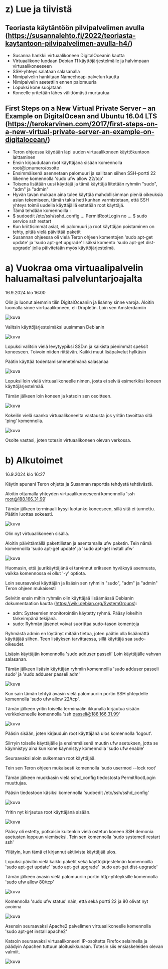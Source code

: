 # z) Lue ja tiivistä

## Teoriasta käytäntöön pilvipalvelimen avulla (https://susannalehto.fi/2022/teoriasta-kaytantoon-pilvipalvelimen-avulla-h4/)

- Susanna hankkii virtuaalikoneen DigitalOceanin kautta
- Virtuaalikone luodaan Debian 11 käyttöjärjestelmälle ja halvimpaan virtuaalikoneeseen
- SSH-yhteys salataan salasanalla
- Nimipalvelin hankitaan Namecheap-palvelun kautta
- Nimipalvelin asetettiin ennen palomuuria
- Lopuksi kone suojataan
- Koneelle yritetään lähes välittömästi murtautua

## First Steps on a New Virtual Private Server – an Example on DigitalOcean and Ubuntu 16.04 LTS (https://terokarvinen.com/2017/first-steps-on-a-new-virtual-private-server-an-example-on-digitalocean/)

- Teron ohjeessa käydään läpi uuden virtuaalikoneen käyttökuntoon laittaminen
- Ensin kirjaudutaan root käyttäjänä sisään komennolla root@ipnumero/osoite
- Ensimmäisenä asennetaan palomuuri ja sallitaan siihen SSH-portti 22 liikenne komennolla 'sudo ufw allow 22/tcp'
- Toisena lisätään uusi käyttäjä ja tämä käyttäjä liitetään ryhmiin "sudo", "adm" ja "admin"
- Hyvän tavan mukaan aina tulee käyttää mahdollisimman pieniä oikeuksia asian tekemiseen, tämän takia heti kunhan varmistetaan, että SSH yhteys toimii uudella käyttäjällä estetään root käyttäjä.
- Tämä tehdään komennoilla :
- $ sudoedit /etc/ssh/sshd_config
    ...
    PermitRootLogin no
    ...
  $ sudo service ssh restart
- Kun kriittisimmät asiat, eli palomuuri ja root käyttäjän poistaminen on tehty, pitää vielä päivittää paketit
- Susannan ohjeessa oli vielä Teron ohjeen komentojen 'sudo apt-get update' ja 'sudo apt-get upgrade' lisäksi komento 'sudo apt-get dist-upgrade' jolla päivitetään myös käyttöjärjestelmä.


# a) Vuokraa oma virtuaalipalvelin haluamaltasi palveluntarjoajalta

16.9.2024 klo 16:00

Olin jo luonut aiemmin tilin DigitalOceaniin ja lisänny sinne varoja. Aloitin luomalla sinne virrtuaalikoneen, eli Dropletin.
Loin sen Amsterdamiin

![kuva](https://github.com/user-attachments/assets/595e2592-f7bb-48fb-9619-9387bbf36d90)

Valitsin käyttöjärjestelmäksi uusimman Debianin

![kuva](https://github.com/user-attachments/assets/b4e8d42a-ad63-4153-bbee-935dfbaa240b)

Lopuksi valitsin vielä levytyypiksi SSD:n ja kaikista pienimmät speksit koneeseen. Toivoin niiden riittävän.
Kaikki muut lisäpalvelut hylkäsin

Päätin käyttää todentamismenetelmänä salasanaa

![kuva](https://github.com/user-attachments/assets/daec0eb4-a464-47f9-9d1a-716421991000)

Lopuksi loin vielä virtuaalikoneelle nimen, josta ei selviä esimerkiksi koneen käyttöjärjestelmää.

Tämän jälkeen loin koneen ja katsoin sen osoitteen.

![kuva](https://github.com/user-attachments/assets/c63b8231-5558-48c8-8a4c-6efd89fcd404)

Kokeilin vielä saanko virtuaalikoneelta vastausta jos yritän tavoittaa sitä 'ping' komennolla.

![kuva](https://github.com/user-attachments/assets/9ef7dee2-7be2-474c-b6ed-b89858e4c76d)

Osoite vastasi, joten totesin virtuaalikoneen olevan verkossa.

# b) Alkutoimet

16.9.2024 klo 16:27

Käytin apunani Teron ohjetta ja Susannan raporttia tehdystä tehtävästä.

Aloitin ottamalla yhteyden virtuaalikoneeseeni komennolla 'ssh root@188.166.31.99'

Tämän jälkeen terminaali kysyi luotanko koneeseen, sillä sitä ei tunnettu. Päätin luottaa sokeasti.

![kuva](https://github.com/user-attachments/assets/eaf60a8c-6b55-4ef9-a101-55cd662f0dff)

Olin nyt virtuaalikoneen sisällä.

Aloitin päivittämällä pakettilistan ja asentamalla ufw paketin.
Tein nämä komennoilla 'sudo apt-get update' ja 'sudo apt-get install ufw'

![kuva](https://github.com/user-attachments/assets/4f6ce47b-5e0e-4dbd-9260-f482c6ff0be6)

Huomasin, että juurikäyttäjänä ei tarvinnut erikseen hyväksyä asennusta, vaikka komennossa ei ollut '-y' optiota.

Loin seuraavaksi käyttäjän ja lisäsin sen ryhmiin "sudo", "adm" ja "admin" Teron ohjeen mukaisesti

Selvitin ensin mihin ryhmiin olin käyttäjää lisäämässä Debianin dokumentaation kautta (https://wiki.debian.org/SystemGroups):

- adm: Systeemien monitorointiin käytetty ryhmä. Pääsy lokeihin tärkeimpänä tekijänä.
- sudo: Ryhmän jäsenet voivat suorittaa sudo-tason komentoja

Ryhmästä admin en löytänyt mitään tietoa, joten päätin olla lisäämättä käyttäjää siihen. Teen lisäyksen tarvittaessa, sillä käyttäjä saa sudo-oikeudet.

Lisäsin käyttäjän komennolla 'sudo adduser passeli'
Loin käyttäjälle vahvan salasanan.

Tämän jälkeen lisäsin käyttäjän ryhmiin komennoilla
'sudo adduser passeli sudo' ja 'sudo adduser passeli adm'

![kuva](https://github.com/user-attachments/assets/a8f2803e-2696-495b-a5d3-aaa172f783b2)

Kun sain tämän tehtyä avasin vielä palomuuriin portin SSH yhteydelle komennolla 'sudo ufw allow 22/tcp'.

Tämän jälkeen yritin toisella terminaalin ikkunalla kirjautua sisään verkkokoneelle komennolla 'ssh passeli@188.166.31.99'

![kuva](https://github.com/user-attachments/assets/e605029e-440f-473f-8a24-8f6d1c5063fb)

Pääsin sisään, joten kirjauduin root käyttäjänä ulos komennolla 'logout'.

Siirryin toiselle käyttäjälle ja ensimmäisenä muutin ufw asetuksen, jotta se käynnistyy aina kun kone käynnistyy komennolla 'sudo ufw enable'

Seuraavaksi aloin sulkemaan root käyttäjää.

Tein sen Teron ohjeen mukaisesti komennolla 'sudo usermod --lock root'

Tämän jälkeen muokkasin vielä sshd_config tiedostosta PermitRootLogin muuttujaa.

Pääsin tiedostoon käsiksi komennolla 'sudoedit /etc/ssh/sshd_config'

![kuva](https://github.com/user-attachments/assets/328b527c-a4e2-4a2e-ad97-434ff5d072e3)

Yritin nyt kirjautua root käyttäjänä sisään. 

![kuva](https://github.com/user-attachments/assets/1e21935d-be8c-4324-9d2c-8810bd8f314a)

Pääsy oli estetty, potkaisin kuitenkin vielä ostetun koneen SSH demonia asetusten loppuun viemiseksi. Tein sen komennolla 'sudo systemctl restart ssh'

Yllätyin, kun tämä ei kirjannut aktiivista käyttäjää ulos.

Lopuksi päivitin vielä kaikki paketit sekä käyttöjärjestelmän komennoilla
'sudo apt-get update'
'sudo apt-get upgrade'
'sudo apt-get dist-upgrade'

Tämän jälkeen avasin vielä palomuuriin portin http-yhteyksille komennolla 'sudo ufw allow 80/tcp' 

![kuva](https://github.com/user-attachments/assets/9ba8a736-505c-41e3-9281-c93c02acef52)

Komennolla 'sudo ufw status' näin, että sekä portti 22 ja 80 olivat nyt avoinna

![kuva](https://github.com/user-attachments/assets/ad975555-e7f1-4c41-a365-57f7d8091875)


Asensin seuraavaksi Apache2 palvelimen virtuaalikoneelle komennolla 'sudo apt-get install apache2'

Katsoin seuraavaksi virtuaalikoneeni IP-osoitetta Firefox selaimella ja päädyin Apachen tuttuun aloitusikkunaan. Totesin siis ensiaskeleiden olevan valmiit.

![kuva](https://github.com/user-attachments/assets/98787ed1-3313-48fb-8d56-c289f20c74f5)
















  











  

